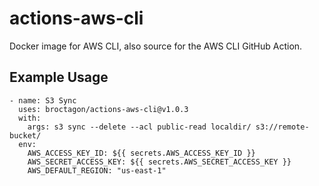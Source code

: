 # actions-aws-cli

Docker image for AWS CLI, also source for the AWS CLI GitHub Action.

## Example Usage

```
- name: S3 Sync
  uses: broctagon/actions-aws-cli@v1.0.3
  with:
    args: s3 sync --delete --acl public-read localdir/ s3://remote-bucket/
  env:
    AWS_ACCESS_KEY_ID: ${{ secrets.AWS_ACCESS_KEY_ID }}
    AWS_SECRET_ACCESS_KEY: ${{ secrets.AWS_SECRET_ACCESS_KEY }}
    AWS_DEFAULT_REGION: "us-east-1"
```